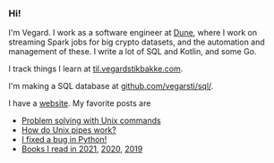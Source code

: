 <!-- <img src="https://github-readme-stats.vercel.app/api/top-langs/?username=vegarsti&layout=compact&exclude_repo=thesis,fhtboost,mal&langs_count=6" align="right"> -->

### Hi!

I'm Vegard. I work as a software engineer at [Dune](https://dune.com/careers), where I work on streaming Spark jobs for big crypto datasets, and the automation and management of these.
I write a lot of SQL and Kotlin, and some Go.

I track things I learn at [til.vegardstikbakke.com](https://til.vegardstikbakke.com).

I'm making a SQL database at [github.com/vegarsti/sql/](https://github.com/vegarsti/sql/).

I have a [website](https://www.vegardstikbakke.com/). My favorite posts are
- [Problem solving with Unix commands](https://www.vegardstikbakke.com/unix/)
- [How do Unix pipes work?](https://www.vegardstikbakke.com/how-do-pipes-work-sigpipe/)
- [I fixed a bug in Python!](https://www.vegardstikbakke.com/python-contribution/)
- [Books I read in 2021](https://www.vegardstikbakke.com/books-2021/), [2020](https://www.vegardstikbakke.com/books-2020/), [2019](https://www.vegardstikbakke.com/books-2019/)
